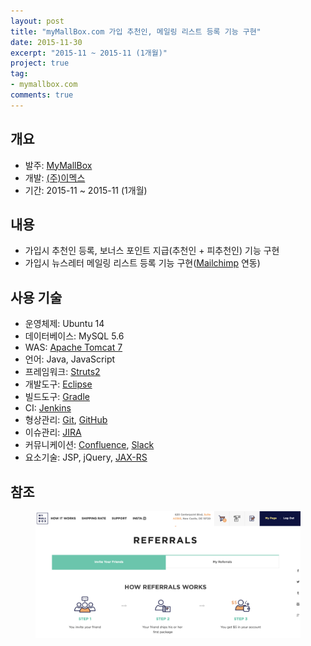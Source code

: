 ```yaml
---
layout: post
title: "myMallBox.com 가입 추천인, 메일링 리스트 등록 기능 구현"
date: 2015-11-30
excerpt: "2015-11 ~ 2015-11 (1개월)"
project: true
tag:
- mymallbox.com
comments: true
---
```


## 개요

- 발주: [MyMallBox](https://www.mymallbox.com/)
- 개발: [(주)이멕스](http://www.imex.co.kr/)
- 기간: 2015-11 ~ 2015-11 (1개월)

## 내용

- 가입시 추천인 등록, 보너스 포인트 지급(추천인 + 피추천인) 기능 구현
- 가입시 뉴스레터 메일링 리스트 등록 기능 구현([Mailchimp](https://mailchimp.com/) 연동)

## 사용 기술

- 운영체제: Ubuntu 14
- 데이터베이스: MySQL 5.6
- WAS: [Apache Tomcat 7](http://tomcat.apache.org/)
- 언어: Java, JavaScript
- 프레임워크: [Struts2](https://struts.apache.org/)
- 개발도구: [Eclipse](https://namu.wiki/w/%EC%9D%B4%ED%81%B4%EB%A6%BD%EC%8A%A4(%ED%86%B5%ED%95%A9%20%EA%B0%9C%EB%B0%9C%20%ED%99%98%EA%B2%BD))
- 빌드도구: [Gradle](https://gradle.org/)
- CI: [Jenkins](https://jenkins.io/)
- 형상관리: [Git](https://ko.wikipedia.org/wiki/%EA%B9%83_(%EC%86%8C%ED%94%84%ED%8A%B8%EC%9B%A8%EC%96%B4)), [GitHub](https://github.com/)
- 이슈관리: [JIRA](https://ko.atlassian.com/software/jira)
- 커뮤니케이션: [Confluence](https://ko.atlassian.com/software/confluence), [Slack](https://slack.com/)
- 요소기술: JSP, jQuery, [JAX-RS](https://ko.wikipedia.org/wiki/JAX-RS)

## 참조

<figure>
  <a href="/assets/img/mymallbox_referral.png">
	  <img src="/assets/img/mymallbox_referral.png">
  </a>
</figure>
